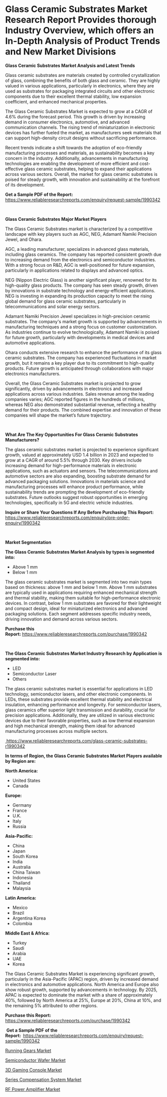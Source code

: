 <p><h1>Glass Ceramic Substrates Market Research Report Provides thorough Industry Overview, which offers an In-Depth Analysis of Product Trends and New Market Divisions</h1></p><p><strong>Glass Ceramic Substrates Market Analysis and Latest Trends</strong></p>
<p><p>Glass ceramic substrates are materials created by controlled crystallization of glass, combining the benefits of both glass and ceramic. They are highly valued in various applications, particularly in electronics, where they are used as substrates for packaging integrated circuits and other electronic components due to their excellent thermal stability, low expansion coefficient, and enhanced mechanical properties. </p><p>The Glass Ceramic Substrates Market is expected to grow at a CAGR of 4.6% during the forecast period. This growth is driven by increasing demand in consumer electronics, automotive, and advanced communication channels. The rising trend of miniaturization in electronic devices has further fueled the market, as manufacturers seek materials that can support high-density circuit designs without sacrificing performance.</p><p>Recent trends indicate a shift towards the adoption of eco-friendly manufacturing processes and materials, as sustainability becomes a key concern in the industry. Additionally, advancements in manufacturing technologies are enabling the development of more efficient and cost-effective glass ceramic substrates, helping to expand their applications across various sectors. Overall, the market for glass ceramic substrates is poised for steady growth, with innovation and sustainability at the forefront of its development.</p></p>
<p><strong>Get a Sample PDF of the Report:&nbsp;</strong> <a href="https://www.reliableresearchreports.com/enquiry/request-sample/1990342?utm_campaign=16&utm_medium=2&utm_source=Github&utm_content=ia&utm_term=11022025&utm_id=glass-ceramic-substrates">https://www.reliableresearchreports.com/enquiry/request-sample/1990342</a></p>
<p>&nbsp;</p>
<p><strong>Glass Ceramic Substrates Major Market Players</strong></p>
<p><p>The Glass Ceramic Substrates market is characterized by a competitive landscape with key players such as AGC, NEG, Adamant Namiki Precision Jewel, and Ohara. </p><p>AGC, a leading manufacturer, specializes in advanced glass materials, including glass ceramics. The company has reported consistent growth due to increasing demand from the electronics and semiconductor industries. With a strong focus on R&D, AGC is well-positioned for future expansion, particularly in applications related to displays and advanced optics.</p><p>NEG (Nippon Electric Glass) is another significant player, renowned for its high-quality glass products. The company has seen steady growth, driven by innovations in substrate technology and energy-efficient applications. NEG is investing in expanding its production capacity to meet the rising global demand for glass ceramic substrates, particularly in telecommunications and solar energy sectors.</p><p>Adamant Namiki Precision Jewel specializes in high-precision ceramic substrates. The company's market growth is supported by advancements in manufacturing techniques and a strong focus on customer customization. As industries continue to evolve technologically, Adamant Namiki is poised for future growth, particularly with developments in medical devices and automotive applications.</p><p>Ohara conducts extensive research to enhance the performance of its glass ceramic substrates. The company has experienced fluctuations in market growth, but it remains a key player due to its commitment to high-quality products. Future growth is anticipated through collaborations with major electronics manufacturers.</p><p>Overall, the Glass Ceramic Substrates market is projected to grow significantly, driven by advancements in electronics and increased applications across various industries. Sales revenue among the leading companies varies; AGC reported figures in the hundreds of millions, whereas NEG also demonstrated substantial revenue, reflecting a healthy demand for their products. The combined expertise and innovation of these companies will shape the market’s future trajectory.</p></p>
<p>&nbsp;</p>
<p><strong>What Are The Key Opportunities For Glass Ceramic Substrates Manufacturers?</strong></p>
<p><p>The glass ceramic substrates market is projected to experience significant growth, valued at approximately USD 1.4 billion in 2023 and expected to grow at a CAGR of around 5.5% through 2030. Key drivers include increasing demand for high-performance materials in electronic applications, such as actuators and sensors. The telecommunications and automotive sectors are also expanding, boosting substrate demand for advanced packaging solutions. Innovations in materials science and manufacturing processes will enhance product performance, while sustainability trends are prompting the development of eco-friendly substrates. Future outlooks suggest robust opportunities in emerging technologies, specifically in 5G and electric vehicle industries.</p></p>
<p><strong>Inquire or Share Your Questions If Any Before Purchasing This Report:</strong> <a href="https://www.reliableresearchreports.com/enquiry/pre-order-enquiry/1990342?utm_campaign=16&utm_medium=2&utm_source=Github&utm_content=ia&utm_term=11022025&utm_id=glass-ceramic-substrates">https://www.reliableresearchreports.com/enquiry/pre-order-enquiry/1990342</a></p>
<p>&nbsp;</p>
<p><strong>Market Segmentation</strong></p>
<p><strong>The Glass Ceramic Substrates Market Analysis by types is segmented into:</strong></p>
<p><ul><li>Above 1 mm</li><li>Below 1 mm</li></ul></p>
<p><p>The glass ceramic substrates market is segmented into two main types based on thickness: above 1 mm and below 1 mm. Above 1 mm substrates are typically used in applications requiring enhanced mechanical strength and thermal stability, making them suitable for high-performance electronic devices. In contrast, below 1 mm substrates are favored for their lightweight and compact design, ideal for miniaturized electronics and advanced packaging solutions. Each segment addresses specific industry needs, driving innovation and demand across various sectors.</p></p>
<p><strong>Purchase this Report:&nbsp;</strong><a href="https://www.reliableresearchreports.com/purchase/1990342?utm_campaign=16&utm_medium=2&utm_source=Github&utm_content=ia&utm_term=11022025&utm_id=glass-ceramic-substrates">https://www.reliableresearchreports.com/purchase/1990342</a></p>
<p>&nbsp;</p>
<p><strong>The Glass Ceramic Substrates Market Industry Research by Application is segmented into:</strong></p>
<p><ul><li>LED</li><li>Semiconductor Laser</li><li>Others</li></ul></p>
<p><p>The glass ceramic substrates market is essential for applications in LED technology, semiconductor lasers, and other electronic components. In LEDs, these substrates provide excellent thermal stability and electrical insulation, enhancing performance and longevity. For semiconductor lasers, glass ceramics offer superior light transmission and durability, crucial for precision applications. Additionally, they are utilized in various electronic devices due to their favorable properties, such as low thermal expansion and high mechanical strength, making them ideal for advanced manufacturing processes across multiple sectors.</p></p>
<p><a href="https://www.reliableresearchreports.com/glass-ceramic-substrates-r1990342?utm_campaign=16&utm_medium=2&utm_source=Github&utm_content=ia&utm_term=11022025&utm_id=glass-ceramic-substrates">&nbsp;https://www.reliableresearchreports.com/glass-ceramic-substrates-r1990342</a></p>
<p><strong>In terms of Region, the Glass Ceramic Substrates Market Players available by Region are:</strong></p>
<p>
    <p> <strong> North America: </strong>
        <ul>
            <li>United States</li>
            <li>Canada</li>
        </ul>
        </p> 
    <p> <strong> Europe: </strong>
        <ul>
            <li>Germany</li>
            <li>France</li>
            <li>U.K.</li>
            <li>Italy</li>
            <li>Russia</li>
        </ul>
        </p> 
    <p> <strong> Asia-Pacific: </strong>
        <ul>
            <li>China</li>
            <li>Japan</li>
            <li>South Korea</li>
            <li>India</li>
            <li>Australia</li>
            <li>China Taiwan</li>
            <li>Indonesia</li>
            <li>Thailand</li>
            <li>Malaysia</li>
        </ul>
        </p> 
    <p> <strong> Latin America: </strong>
        <ul>
            <li>Mexico</li>
            <li>Brazil</li>
            <li>Argentina Korea</li>
            <li>Colombia</li>
        </ul>
        </p> 
    <p> <strong> Middle East & Africa: </strong>
        <ul>
            <li>Turkey</li>
            <li>Saudi</li>
            <li>Arabia</li>
            <li>UAE</li>
            <li>Korea</li>
        </ul>
    </p>
    </p>
<p><p>The Glass Ceramic Substrates Market is experiencing significant growth, particularly in the Asia-Pacific (APAC) region, driven by increased demand in electronics and automotive applications. North America and Europe also show robust growth, supported by advancements in technology. By 2025, APAC is expected to dominate the market with a share of approximately 40%, followed by North America at 25%, Europe at 20%, China at 10%, and the remaining 5% attributed to other regions.</p></p>
<p><strong>Purchase this Report: </strong><a href="https://www.reliableresearchreports.com/purchase/1990342?utm_campaign=16&utm_medium=2&utm_source=Github&utm_content=ia&utm_term=11022025&utm_id=glass-ceramic-substrates">https://www.reliableresearchreports.com/purchase/1990342</a></p>
<p>&nbsp;<strong>Get a Sample PDF of the Report:&nbsp;&nbsp;</strong><a href="https://www.reliableresearchreports.com/enquiry/request-sample/1990342?utm_campaign=16&utm_medium=2&utm_source=Github&utm_content=ia&utm_term=11022025&utm_id=glass-ceramic-substrates">https://www.reliableresearchreports.com/enquiry/request-sample/1990342</a></p>
<p><strong></strong></p>
<p><p><a href="https://github.com/abedlagagica4/Market-Research-Report-List-1/blob/main/running-gears-market.md?utm_campaign=16&utm_medium=2&utm_source=Github&utm_content=ia&utm_term=11022025&utm_id=glass-ceramic-substrates">Running Gears Market</a></p><p><a href="https://github.com/birbamanan03/Market-Research-Report-List-1/blob/main/semiconductor-wafer-market.md?utm_campaign=16&utm_medium=2&utm_source=Github&utm_content=ia&utm_term=11022025&utm_id=glass-ceramic-substrates">Semiconductor Wafer Market</a></p><p><a href="https://github.com/nibbsmantji/Market-Research-Report-List-1/blob/main/3d-gaming-console-market.md?utm_campaign=16&utm_medium=2&utm_source=Github&utm_content=ia&utm_term=11022025&utm_id=glass-ceramic-substrates">3D Gaming Console Market</a></p><p><a href="https://github.com/djibenesha/Market-Research-Report-List-1/blob/main/series-compensation-system-market.md?utm_campaign=16&utm_medium=2&utm_source=Github&utm_content=ia&utm_term=11022025&utm_id=glass-ceramic-substrates">Series Compensation System Market</a></p><p><a href="https://github.com/rashkaeduzor/Market-Research-Report-List-1/blob/main/rf-power-amplifier-market.md?utm_campaign=16&utm_medium=2&utm_source=Github&utm_content=ia&utm_term=11022025&utm_id=glass-ceramic-substrates">RF Power Amplifier Market</a></p></p>